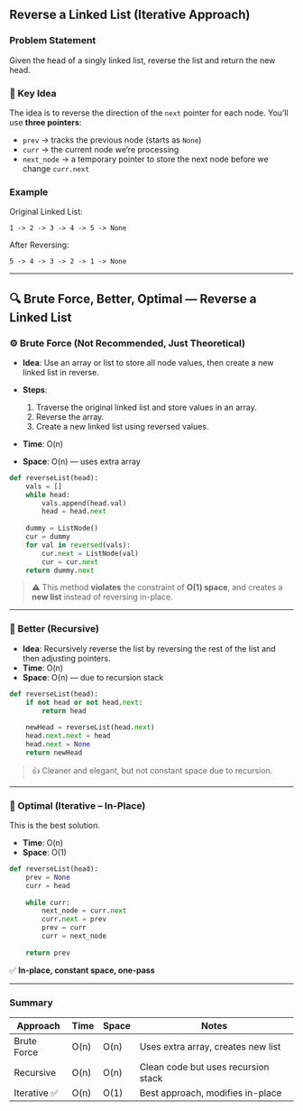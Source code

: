 ##  Reverse a Linked List (Iterative Approach)

###  Problem Statement

Given the head of a singly linked list, reverse the list and return the new head.

### 🧠 Key Idea

The idea is to reverse the direction of the `next` pointer for each node. You’ll use **three pointers**:

- `prev` → tracks the previous node (starts as `None`)
- `curr` → the current node we’re processing
- `next_node` → a temporary pointer to store the next node before we change `curr.next`

###  Example

Original Linked List:
```
1 -> 2 -> 3 -> 4 -> 5 -> None
```

After Reversing:
```
5 -> 4 -> 3 -> 2 -> 1 -> None
```
---

## 🔍 Brute Force, Better, Optimal — Reverse a Linked List

### ⚙️ Brute Force (Not Recommended, Just Theoretical)

- **Idea**: Use an array or list to store all node values, then create a new linked list in reverse.
- **Steps**:
  1. Traverse the original linked list and store values in an array.
  2. Reverse the array.
  3. Create a new linked list using reversed values.

- **Time**: O(n)  
- **Space**: O(n) — uses extra array

```python
def reverseList(head):
    vals = []
    while head:
        vals.append(head.val)
        head = head.next
    
    dummy = ListNode()
    cur = dummy
    for val in reversed(vals):
        cur.next = ListNode(val)
        cur = cur.next
    return dummy.next
```

> ⚠️ This method **violates** the constraint of **O(1) space**, and creates a **new list** instead of reversing in-place.

---

### 🔧 Better (Recursive)

- **Idea**: Recursively reverse the list by reversing the rest of the list and then adjusting pointers.
- **Time**: O(n)  
- **Space**: O(n) — due to recursion stack

```python
def reverseList(head):
    if not head or not head.next:
        return head
    
    newHead = reverseList(head.next)
    head.next.next = head
    head.next = None
    return newHead
```

> 👍 Cleaner and elegant, but not constant space due to recursion.

---

### 🚀 Optimal (Iterative – In-Place)

This is the best solution.

- **Time**: O(n)  
- **Space**: O(1)

```python
def reverseList(head):
    prev = None
    curr = head
    
    while curr:
        next_node = curr.next
        curr.next = prev
        prev = curr
        curr = next_node
    
    return prev
```

✅ **In-place, constant space, one-pass**

---

###  Summary

| Approach      | Time  | Space | Notes                                  |
|---------------|-------|--------|----------------------------------------|
| Brute Force   | O(n)  | O(n)   | Uses extra array, creates new list     |
| Recursive     | O(n)  | O(n)   | Clean code but uses recursion stack    |
| Iterative ✅   | O(n)  | O(1)   | Best approach, modifies in-place       |
